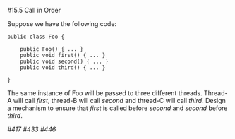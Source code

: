 #15.5 Call in Order

Suppose we have the following code:

    public class Foo {
    
        public Foo() { ... }
        public void first() { ... } 
        public void second() { ... } 
        public void third() { ... }
      
    }

The same instance of Foo will be passed to three different threads. Thread-A will call _first_, thread-B will call _second_ and thread-C will call _third_. Design a mechanism to ensure that _first_ is called before _second_ and _second_ before _third_. 

_#417_
_#433_
_#446_
